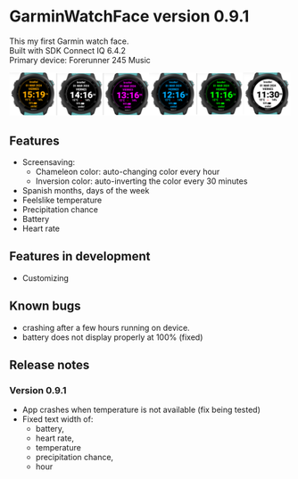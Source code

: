 # GarminWatchFace version 0.9.1

This my first Garmin watch face.  
Built with SDK Connect IQ 6.4.2  
Primary device: Forerunner 245 Music

![watchFacePhto](./myFirstWatchFace.png)

## Features

- Screensaving:
  - Chameleon color: auto-changing color every hour
  - Inversion color: auto-inverting the color every 30 minutes
- Spanish months, days of the week
- Feelslike temperature
- Precipitation chance
- Battery
- Heart rate

## Features in development

- Customizing

## Known bugs

- crashing after a few hours running on device.
- battery does not display properly at 100% (fixed)

## Release notes

### Version 0.9.1

- App crashes when temperature is not available (fix being tested)
- Fixed text width of:
  - battery,
  - heart rate,
  - temperature
  - precipitation chance,
  - hour
